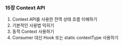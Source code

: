 ### 15장 Context API

1. Context API를 사용한 전역 상태 흐름 이해하기
2. 기본적인 사용법 익히기
3. 동적 Context 사용하기
4. Consumer 대신 Hook 또는 static contextType 사용하기